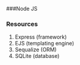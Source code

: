 ###Node JS

### Resources

1) Express (framework)
2) EJS (templating engine)
3) Sequalize (ORM)
4) SQLite (database)
